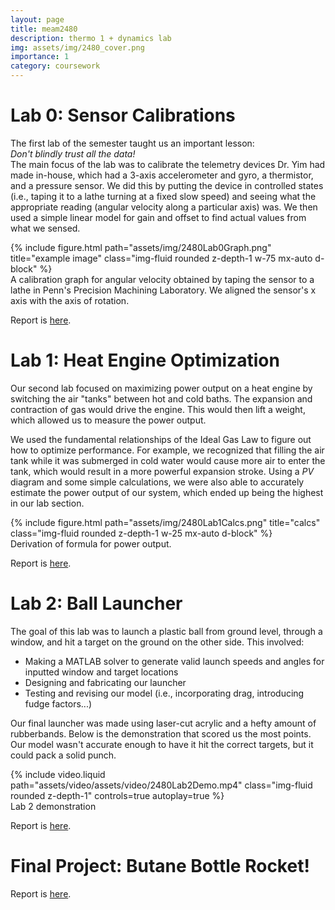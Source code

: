 ```yaml
---
layout: page
title: meam2480
description: thermo 1 + dynamics lab
img: assets/img/2480_cover.png
importance: 1
category: coursework
---
```


# Lab 0: Sensor Calibrations
The first lab of the semester taught us an important lesson:<br>
*Don't blindly trust all the data!*<br>
The main focus of the lab was to calibrate the telemetry devices Dr. Yim had made in-house, which had a 3-axis accelerometer and gyro, a thermistor, and a pressure sensor. We did this by putting the device in controlled states (i.e., taping it to a lathe turning at a fixed slow speed) and seeing what the appropriate reading (angular velocity along a particular axis) was. We then used a simple linear model for gain and offset to find actual values from what we sensed.
<div class="row">
    <div class="col-sm mt-3 mt-md-0">
        {% include figure.html path="assets/img/2480Lab0Graph.png" title="example image" class="img-fluid rounded z-depth-1 w-75 mx-auto d-block" %}
    </div>
</div>
<div class="caption">
    A calibration graph for angular velocity obtained by taping the sensor to a lathe in Penn's Precision Machining Laboratory. We aligned the sensor's x axis with the axis of rotation.
</div>

Report is [here](https://ashna-khemani.github.io/assets/pdf/2480Lab0.pdf).

# Lab 1: Heat Engine Optimization
Our second lab focused on maximizing power output on a heat engine by switching the air "tanks" between hot and cold baths. The expansion and contraction of gas would drive the engine. This would then lift a weight, which allowed us to measure the power output. 

We used the fundamental relationships of the Ideal Gas Law to figure out how to optimize performance. For example, we recognized that filling the air tank while it was submerged in cold water would cause more air to enter the tank, which would result in a more powerful expansion stroke. Using a *PV* diagram and some simple calculations, we were also able to accurately estimate the power output of our system, which ended up being the highest in our lab section.

<div class="row">
    <div class="col-sm mt-3 mt-md-0">
        {% include figure.html path="assets/img/2480Lab1Calcs.png" title="calcs" class="img-fluid rounded z-depth-1 w-25 mx-auto d-block" %}
    </div>
</div>
<div class="caption">
    Derivation of formula for power output.
</div>

Report is [here](https://ashna-khemani.github.io/assets/pdf/2480Lab1.pdf).

# Lab 2: Ball Launcher
The goal of this lab was to launch a plastic ball from ground level, through a window, and hit a target on the ground on the other side. This involved:
* Making a MATLAB solver to generate valid launch speeds and angles for inputted window and target locations
* Designing and fabricating our launcher
* Testing and revising our model (i.e., incorporating drag, introducing fudge factors...)

Our final launcher was made using laser-cut acrylic and a hefty amount of rubberbands. Below is the demonstration that scored us the most points. Our model wasn't accurate enough to have it hit the correct targets, but it could pack a solid punch.

<div class="row mt-3">
    <div class="col-sm mt-3 mt-md-0">
        {% include video.liquid path="assets/video/assets/video/2480Lab2Demo.mp4" class="img-fluid rounded z-depth-1" controls=true autoplay=true %}
    </div>
</div>
<div class="caption">
    Lab 2 demonstration
</div>

Report is [here](https://ashna-khemani.github.io/assets/pdf/2480Lab2.pdf).

# Final Project: Butane Bottle Rocket!

Report is [here](https://ashna-khemani.github.io/assets/pdf/2480Lab2.pdf).